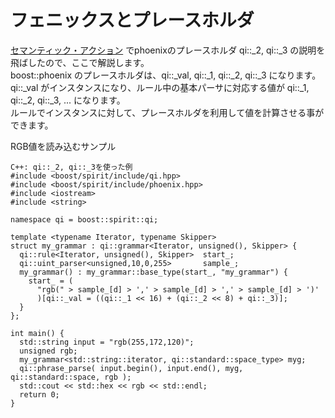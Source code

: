 # フェニックスとプレースホルダ

  [セマンティック・アクション](semantic_action.md) でphoenixのプレースホルダ qi::\_2, qi::\_3 の説明を飛ばしたので、ここで解説します。   
  boost::phoenix のプレースホルダは、qi::\_val, qi::\_1, qi::\_2, qi::\_3 になります。  
  qi::\_val がインスタンスになり、ルール中の基本パーサに対応する値が qi::\_1, qi::\_2, qi::\_3, ... になります。  
  ルールでインスタンスに対して、プレースホルダを利用して値を計算させる事ができます。  
 
RGB値を読み込むサンプル 
```
C++: qi::_2, qi::_3を使った例
#include <boost/spirit/include/qi.hpp>
#include <boost/spirit/include/phoenix.hpp>
#include <iostream>
#include <string>

namespace qi = boost::spirit::qi;

template <typename Iterator, typename Skipper>
struct my_grammar : qi::grammar<Iterator, unsigned(), Skipper> {
  qi::rule<Iterator, unsigned(), Skipper>  start_;
  qi::uint_parser<unsigned,10,0,255>       sample_;
  my_grammar() : my_grammar::base_type(start_, "my_grammar") {
    start_ = ( 
      "rgb(" > sample_[d] > ',' > sample_[d] > ',' > sample_[d] > ')'
      )[qi::_val = ((qi::_1 << 16) + (qi::_2 << 8) + qi::_3)];
  }
};

int main() {
  std::string input = "rgb(255,172,120)";
  unsigned rgb;
  my_grammar<std::string::iterator, qi::standard::space_type> myg;
  qi::phrase_parse( input.begin(), input.end(), myg, qi::standard::space, rgb );
  std::cout << std::hex << rgb << std::endl;
  return 0;
}
```